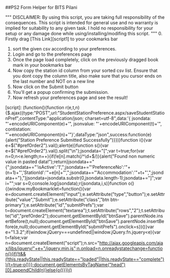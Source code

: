 ##PS2 Form Helper for BITS Pilani

"""
DISCLAIMER: By using this script, you are taking full responsibility of the consequences. This script is intended for general use and no warranty is implied for suitability to any given task. I hold no responsibility for your setup or any damage done while using/installing/modifing this script.
"""
0. Firstly drag [This Link][script1] to your cookmarks bar
1. sort the given csv according to your preferences.
2. Login and go to the preferences page
3. Once the page load completely, click on the previously dragged book mark in your bookmarks bar
4. Now copy the station id column from your sorted csv list. Ensure that you dont copy the column title, also make sure that you cursor ends on the last number and NOT on a new line
5. Now click on the Submit button
6. You'll get a popup confirming the submission.
7. Now refresh your preferences page and see the result!

[script]: (function(){function r(e,t,n){$.ajax({type:"POST",url:"StudentStationPreference.aspx/saveStudentStationPref",contentType:"application/json; charset=utf-8",data:'{ jsondata: "'+encodeURIComponent(e)+'", jsonvalue: "'+encodeURIComponent(t)+'",  contistation: "'+encodeURIComponent(n)+'"}',dataType:"json",success:function(e){alert("Station Preference Submitted Successfully")}})}function i(){var e=$("#prefOrder2").val();alert(e)}function s(){var e=$("#prefOrder2").val().split("\n");jsondata="[";var t=true;for(var n=0;n<e.length;n++){if(!e[n].match(/^\d+$/)){alert("Found non numeric value in pasted data!");return}jsondata+="{";jsondata+="'isActive':'1',";jsondata+="'PreferenceNo':'"+(n+1)+"','StationId':'"+e[n]+"',";jsondata+="'Accommodation':'"+t+"',";jsondata+="},"}jsondata=jsondata.substr(0,jsondata.length-1);jsondata+="]";var i="";var s=0;console.log(jsondata);r(jsondata,i,s)}function o(){(window.myBookmarklet=function(){var e=document.createElement("input");e.setAttribute("type","button");e.setAttribute("value","Submit");e.setAttribute("class","btn btn-primary");e.setAttribute("id","submitPrefs");var t=document.createElement("textarea");t.setAttribute("rows","2");t.setAttribute("id","prefOrder2");document.getElementById("btnSave").parentNode.insertBefore(t,null);document.getElementById("btnSave").parentNode.insertBefore(e,null);document.getElementById("submitPrefs").onclick=s})()}var e="1.3.2";if(window.jQuery===undefined||window.jQuery.fn.jquery<e){var t=false;var n=document.createElement("script");n.src="http://ajax.googleapis.com/ajax/libs/jquery/"+e+"/jquery.min.js";n.onload=n.onreadystatechange=function(){if(!t&&(!this.readyState||this.readyState=="loaded"||this.readyState=="complete")){t=true;o()}};document.getElementsByTagName("head")[0].appendChild(n)}else{o()}})()
